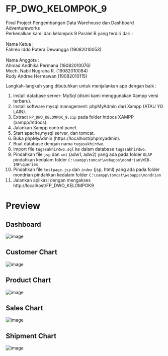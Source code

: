 # FP_DWO_KELOMPOK_9
Final Project Pengembangan Data Warehouse dan Dashboard Adventureworks
\
Perkenalkan kami dari kelompok 9 Paralel B yang terdiri dari :\
\
Nama Ketua :\
Fahreo Iddo Putera Dewangga (19082010053)\
\
Nama Anggota :\
Ahmad Andhika Permana (19082010076)\
Moch. Nabil Nugraha R. (19082010084)\
Rudy Andree Hermawan (19082010115)

Langkah-langkah yang dibutuhkan untuk menjalankan app dengan baik :

1. Install database server: MySql (disini kami menggunakan Xampp versi terbaru).
2. Install software mysql management: phpMyAdmin dari Xampp (ATAU YG LAIN).
3. Extract `FP_DWO_KELOMPOK_9.zip` pada folder htdocs XAMPP (xampp/htdocs).
4. Jalankan Xampp control panel.
5. Start apache,mysql server, dan tomcat.
6. Buka phpMyAdmin (https://localhost/phpmyadmin).
7. Buat database dengan nama `tugasakhirdwo`.
8. Import file `tugasakhirdwo.sql` ke dalam database `tugasakhirdwo`.
9. Pindahkan file `jsp` dan `xml` (adw1, adw2) yang ada pada folder `OLAP` pindahkan kedalam folder `C:\xampp\tomcat\webapps\mondrian\WEB-INF\queries`
10. Pindahkan file `testpage.jsp` dan `index` (jsp, html) yang ada pada folder mondrian pindahkan kedalam folder `C:\xampp\tomcat\webapps\mondrian`
11. Jalankan aplikasi dengan mengakses http://localhost/FP_DWO_KELOMPOK9

# Preview
## Dashboard 
![image](https://user-images.githubusercontent.com/88191214/176779382-44cb5bb3-befb-4161-9f3e-20219b839505.png)

## Customer Chart
![image](https://user-images.githubusercontent.com/88191214/176779563-f01f963c-ce1a-4141-99af-44e0e37ac7da.png)

## Product Chart
![image](https://user-images.githubusercontent.com/88191214/176779629-3733031c-4dde-4471-9b3b-0c6b37f6cb61.png)

## Sales Chart
![image](https://user-images.githubusercontent.com/88191214/176779697-2d82452a-ed38-406d-b8c2-1d213600da36.png)

## Shipment Chart
![image](https://user-images.githubusercontent.com/88191214/176779757-b48e7de5-26b4-4278-a16d-f736c58f3b66.png)




